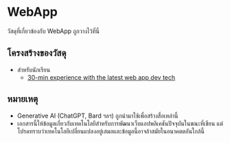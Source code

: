 # WebApp

วัสดุที่เกี่ยวข้องกับ WebApp ถูกวางไว้ที่นี่

## โครงสร้างของวัสดุ

- สำหรับนักเรียน
  - [30-min experience with the latest web app dev tech](./students/README.md)

## หมายเหตุ

- Generative AI  (ChatGPT, Bard ฯลฯ) ถูกนำมาใช้เพื่อสร้างสื่อเหล่านี้
- เอกสารนี้ให้ข้อมูลเกี่ยวกับเทคโนโลยีสำหรับการพัฒนาเว็บแอปพลิเคชันปัจจุบันในขณะที่เขียน แต่โปรดทราบว่าเทคโนโลยีเปลี่ยนแปลงอยู่เสมอและข้อมูลนี้อาจล้าสมัยในอนาคตตอันใกล้นี้
